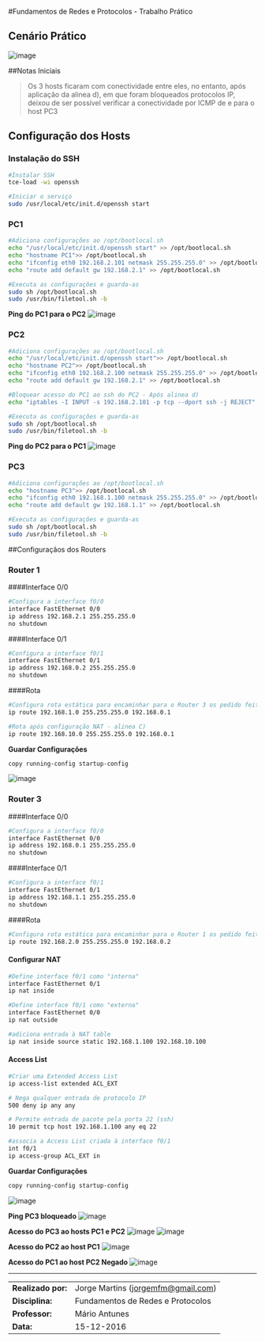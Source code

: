 #Fundamentos de Redes e Protocolos - Trabalho Prático
## Cenário Prático
![image](imagens/gns3.png)

##Notas Iniciais
>Os 3 hosts ficaram com conectividade entre eles, no entanto, após aplicação da alinea d), em que foram bloqueados protocolos IP, deixou de ser possível verificar a conectividade por ICMP de e para o host PC3

## Configuração dos Hosts

### Instalação do SSH 
```bash
#Instalar SSH
tce-load -wi openssh
```

```bash
#Iniciar o serviço
sudo /usr/local/etc/init.d/openssh start
```

### PC1
```bash
#Adiciona configurações ao /opt/bootlocal.sh
echo "/usr/local/etc/init.d/openssh start" >> /opt/bootlocal.sh
echo "hostname PC1">> /opt/bootlocal.sh
echo "ifconfig eth0 192.168.2.101 netmask 255.255.255.0" >> /opt/bootlocal.sh
echo "route add default gw 192.168.2.1" >> /opt/bootlocal.sh

#Executa as configurações e guarda-as
sudo sh /opt/bootlocal.sh
sudo /usr/bin/filetool.sh -b
```

**Ping do PC1 para o PC2**
![image](imagens/ping_pc1_pc2.png)


### PC2
```bash
#Adiciona configurações ao /opt/bootlocal.sh
echo "/usr/local/etc/init.d/openssh start">> /opt/bootlocal.sh
echo "hostname PC2">> /opt/bootlocal.sh
echo "ifconfig eth0 192.168.2.100 netmask 255.255.255.0" >> /opt/bootlocal.sh
echo "route add default gw 192.168.2.1" >> /opt/bootlocal.sh

#Bloquear acesso do PC1 ao ssh do PC2 - Após alinea d)
echo "iptables -I INPUT -s 192.168.2.101 -p tcp --dport ssh -j REJECT" >> /opt/bootlocal.sh

#Executa as configurações e guarda-as
sudo sh /opt/bootlocal.sh
sudo /usr/bin/filetool.sh -b
```

**Ping do PC2 para o PC1**
![image](imagens/ping_pc2_pc1.png)


### PC3
```bash
#Adiciona configurações ao /opt/bootlocal.sh
echo "hostname PC3">> /opt/bootlocal.sh
echo "ifconfig eth0 192.168.1.100 netmask 255.255.255.0" >> /opt/bootlocal.sh
echo "route add default gw 192.168.1.1" >> /opt/bootlocal.sh

#Executa as configurações e guarda-as
sudo sh /opt/bootlocal.sh
sudo /usr/bin/filetool.sh -b
```






##Configuraçãos dos Routers
### Router 1
####Interface 0/0
```bash
#Configura a interface f0/0
interface FastEthernet 0/0
ip address 192.168.2.1 255.255.255.0
no shutdown
```

####Interface 0/1
```bash
#Configura a interface f0/1
interface FastEthernet 0/1
ip address 192.168.0.2 255.255.255.0
no shutdown
```

####Rota
```bash
#Configura rota estática para encaminhar para o Router 3 os pedido feitos rede à rede 192.168.1.0 
ip route 192.168.1.0 255.255.255.0 192.168.0.1

#Rota após configuração NAT - alinea C) 
ip route 192.168.10.0 255.255.255.0 192.168.0.1
```

**Guardar Configurações**
```bash
copy running-config startup-config
```
![image](imagens/r1.png)


### Router 3
####Interface 0/0
```bash
#Configura a interface f0/0
interface FastEthernet 0/0
ip address 192.168.0.1 255.255.255.0
no shutdown
```

####Interface 0/1
```bash
#Configura a interface f0/1
interface FastEthernet 0/1
ip address 192.168.1.1 255.255.255.0
no shutdown
```

####Rota
```bash
#Configura rota estática para encaminhar para o Router 1 os pedido feitos rede à rede 192.168.2.0 
ip route 192.168.2.0 255.255.255.0 192.168.0.2
```

#### Configurar NAT
```bash
#Define interface f0/1 como "interna"
interface FastEthernet 0/1
ip nat inside

#Define interface f0/1 como "externa"
interface FastEthernet 0/0
ip nat outside

#adiciona entrada à NAT table
ip nat inside source static 192.168.1.100 192.168.10.100
```

#### Access List
```bash
#Criar uma Extended Access List
ip access-list extended ACL_EXT

# Nega qualquer entrada de protocolo IP
500 deny ip any any

# Permite entrada de pacote pela porta 22 (ssh)
10 permit tcp host 192.168.1.100 any eq 22

#associa a Access List criada à interface f0/1
int f0/1
ip access-group ACL_EXT in
```

**Guardar Configurações**
```bash
copy running-config startup-config
```

![image](imagens/r3.png)

**Ping PC3 bloqueado**
![image](imagens/ping_pc3_bloqueado.png)

**Acesso do PC3 ao hosts PC1 e PC2**
![image](imagens/pc3_ssh_pc1.png)
![image](imagens/pc3_ssh_pc2.png)

**Acesso do PC2 ao host PC1**
![image](imagens/pc2_ssh_pc1.png)

**Acesso do PC1 ao host PC2 Negado**
![image](imagens/pc1_ssh_p2_negado.png)


___
|  |  |
|--------|--------|
| **Realizado por:** | Jorge Martins (jorgemfm@gmail.com)     |
| **Disciplina:** |  Fundamentos de Redes e Protocolos|
| **Professor:** | Mário Antunes |
| **Data:** |  15-12-2016 |
